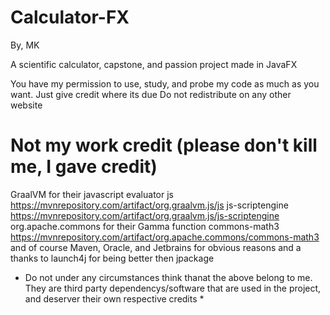 # Calculator-FX
By, MK

A scientific calculator, capstone, and passion project made in JavaFX

You have my permission to use, study, and probe my code as much as you want. Just give credit where its due
Do not redistribute on any other website

# Not my work credit (please don't kill me, I gave credit)
GraalVM for their javascript evaluator
js https://mvnrepository.com/artifact/org.graalvm.js/js
js-scriptengine https://mvnrepository.com/artifact/org.graalvm.js/js-scriptengine
org.apache.commons for their Gamma function
commons-math3 https://mvnrepository.com/artifact/org.apache.commons/commons-math3
and of course Maven, Oracle, and Jetbrains for obvious reasons
and a thanks to launch4j for being better then jpackage
* Do not under any circumstances think thanat the above belong to me. They are third party dependencys/software that are used in the project, and deserver their own 
respective credits *
